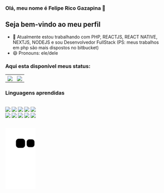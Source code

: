 ### Olá, meu nome é Felipe Rico Gazapina 👋
## Seja bem-vindo ao meu perfil

- 🔭 Atualmente estou trabalhando com PHP, REACTJS, REACT NATIVE, NEXTJS, NODEJS e sou Desenvolvedor FullStack (PS: meus trabalhos em php são mais dispostos no bitbucket)
- 😄 Pronouns: ele/dele

### Aqui esta disponível meus status:
<!-- <div align="center">
  <a href="https://github.com/FelipeGazapina">
  <img height="180em" src="https://github-readme-stats.vercel.app/api?username=FelipeGazapina&show_icons=true&theme=midnight-purple&include_all_commits=true&count_private=true&custom_title=Felipe Rico Gazapina status"/>
  <img height="180em" src="https://github-readme-stats.vercel.app/api/top-langs/?username=FelipeGazapina&layout=compact&langs_count=10&theme=midnight-purple&exclude_repo=calculadoraPython,pythonTeste&custom_title=Linguagens mais utilizadas"/>
</div> -->
<div align="center">
<table>
    <tr>
      <td align="center" style="padding=0;width=50%;">
        <img align="center" style="padding=0;" src="https://github-readme-stats.vercel.app/api/?username=FelipeGazapina&show_icons=true&title_color=7159c1&text_color=9f9f9f&bg_color=00000000&hide_border=true&icon_color=7159c1&hide_title=true&count_private=true" />
      </td>
      <td align="center" style="padding=0;width=50%;">
        <img align="center" style="padding=0;" src="https://github-readme-stats.vercel.app/api/top-langs/?username=FelipeGazapina&show_icons=true&title_color=7159c1&text_color=9f9f9f&bg_color=00000000&hide_border=true&icon_color=7159c1&count_private=true&exclude_repo=calculadoraPython,pythonTeste" />
      </td>
    </tr>
</table>
</div>

### Linguagens aprendidas 
<div style="display: inline_block"><br>
  <img src="https://img.icons8.com/color/48/000000/html-5--v1.png"/>
  <img src="https://img.icons8.com/color/48/000000/css3.png"/>
  <img src="https://img.icons8.com/color/48/000000/javascript--v1.png"/>
  <img src="https://img.icons8.com/ultraviolet/48/000000/react--v1.png"/> 
  <img src="https://img.icons8.com/color/48/undefined/vue-js.png"/>
  <div></div>
  <img src="https://img.icons8.com/stickers/48/undefined/laravel.png"/>
  <img src="https://img.icons8.com/color/48/000000/nodejs.png"/>
  <img src="https://img.icons8.com/dusk/48/000000/php-logo.png"/>
  <img src="https://img.icons8.com/fluency/48/000000/maria-db.png"/>
  <img src="https://img.icons8.com/color/48/000000/mongodb.png"/>
<!--   <img src="https://img.icons8.com/color/48/000000/flutter.png"/> -->
<!--   <img src="https://img.icons8.com/color/48/000000/python--v1.png"/> -->
</div>
      
  ##
 <div> 
   
 
  ![Snake animation](https://github.com/rafaballerini/rafaballerini/blob/output/github-contribution-grid-snake.svg)
 
</div>
<!--   
  [![Readme Card](https://github-readme-stats.vercel.app/api/pin/?username=FelipeGazapina&repo=Projeto-Integrador-I&theme=midnight-purple)](https://github.com/FelipeGazapina/Projeto-Integrador-I) -->
